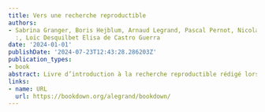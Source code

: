 ```yaml
---
title: Vers une recherche reproductible
authors:
- Sabrina Granger, Boris Hejblum, Arnaud Legrand, Pascal Pernot, Nicolas Rougier Facilitatrice
  :, Loïc Desquilbet Elisa de Castro Guerra
date: '2024-01-01'
publishDate: '2024-07-23T12:43:28.286203Z'
publication_types:
- book
abstract: Livre d’introduction à la recherche reproductible rédigé lors d’un booksprint.
links:
- name: URL
  url: https://bookdown.org/alegrand/bookdown/
---
```

